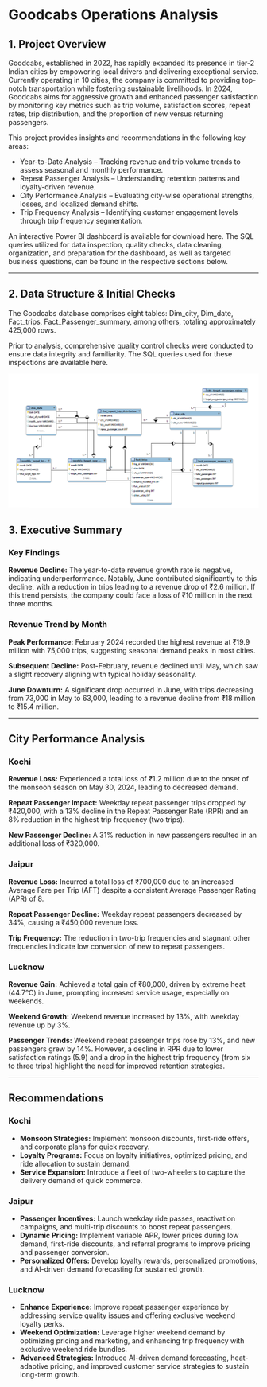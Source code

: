 # Goodcabs Operations Analysis

## 1. Project Overview

Goodcabs, established in 2022, has rapidly expanded its presence in tier-2 Indian cities by empowering local drivers and delivering exceptional service. Currently operating in 10 cities, the company is committed to providing top-notch transportation while fostering sustainable livelihoods. In 2024, Goodcabs aims for aggressive growth and enhanced passenger satisfaction by monitoring key metrics such as trip volume, satisfaction scores, repeat rates, trip distribution, and the proportion of new versus returning passengers.

This project provides insights and recommendations in the following key areas:  
- Year-to-Date Analysis – Tracking revenue and trip volume trends to assess seasonal and monthly performance.  
- Repeat Passenger Analysis – Understanding retention patterns and loyalty-driven revenue.  
- City Performance Analysis – Evaluating city-wise operational strengths, losses, and localized demand shifts.  
- Trip Frequency Analysis – Identifying customer engagement levels through trip frequency segmentation.  

An interactive Power BI dashboard is available for download here. The SQL queries utilized for data inspection, quality checks, data cleaning, organization, and preparation for the dashboard, as well as targeted business questions, can be found in the respective sections below.

---

## 2. Data Structure & Initial Checks

The Goodcabs database comprises eight tables: Dim_city, Dim_date, Fact_trips, Fact_Passenger_summary, among others, totaling approximately 425,000 rows.

Prior to analysis, comprehensive quality control checks were conducted to ensure data integrity and familiarity. The SQL queries used for these inspections are available here.

![Home_Page](ERD.png)

## 3. Executive Summary

### Key Findings

**Revenue Decline:** The year-to-date revenue growth rate is negative, indicating underperformance. Notably, June contributed significantly to this decline, with a reduction in trips leading to a revenue drop of ₹2.6 million. If this trend persists, the company could face a loss of ₹10 million in the next three months.

### Revenue Trend by Month

**Peak Performance:** February 2024 recorded the highest revenue at ₹19.9 million with 75,000 trips, suggesting seasonal demand peaks in most cities.  

**Subsequent Decline:** Post-February, revenue declined until May, which saw a slight recovery aligning with typical holiday seasonality.  

**June Downturn:** A significant drop occurred in June, with trips decreasing from 73,000 in May to 63,000, leading to a revenue decline from ₹18 million to ₹15.4 million.

---

## City Performance Analysis

### Kochi

**Revenue Loss:** Experienced a total loss of ₹1.2 million due to the onset of the monsoon season on May 30, 2024, leading to decreased demand.  

**Repeat Passenger Impact:** Weekday repeat passenger trips dropped by ₹420,000, with a 13% decline in the Repeat Passenger Rate (RPR) and an 8% reduction in the highest trip frequency (two trips).  

**New Passenger Decline:** A 31% reduction in new passengers resulted in an additional loss of ₹320,000.

### Jaipur

**Revenue Loss:** Incurred a total loss of ₹700,000 due to an increased Average Fare per Trip (AFT) despite a consistent Average Passenger Rating (APR) of 8.  

**Repeat Passenger Decline:** Weekday repeat passengers decreased by 34%, causing a ₹450,000 revenue loss.  

**Trip Frequency:** The reduction in two-trip frequencies and stagnant other frequencies indicate low conversion of new to repeat passengers.

### Lucknow

**Revenue Gain:** Achieved a total gain of ₹80,000, driven by extreme heat (44.7°C) in June, prompting increased service usage, especially on weekends.  

**Weekend Growth:** Weekend revenue increased by 13%, with weekday revenue up by 3%.  

**Passenger Trends:** Weekend repeat passenger trips rose by 13%, and new passengers grew by 14%. However, a decline in RPR due to lower satisfaction ratings (5.9) and a drop in the highest trip frequency (from six to three trips) highlight the need for improved retention strategies.

---

## Recommendations

### Kochi

- **Monsoon Strategies:** Implement monsoon discounts, first-ride offers, and corporate plans for quick recovery.  
- **Loyalty Programs:** Focus on loyalty initiatives, optimized pricing, and ride allocation to sustain demand.  
- **Service Expansion:** Introduce a fleet of two-wheelers to capture the delivery demand of quick commerce.

### Jaipur

- **Passenger Incentives:** Launch weekday ride passes, reactivation campaigns, and multi-trip discounts to boost repeat passengers.  
- **Dynamic Pricing:** Implement variable APR, lower prices during low demand, first-ride discounts, and referral programs to improve pricing and passenger conversion.  
- **Personalized Offers:** Develop loyalty rewards, personalized promotions, and AI-driven demand forecasting for sustained growth.

### Lucknow

- **Enhance Experience:** Improve repeat passenger experience by addressing service quality issues and offering exclusive weekend loyalty perks.  
- **Weekend Optimization:** Leverage higher weekend demand by optimizing pricing and marketing, and enhancing trip frequency with exclusive weekend ride bundles.  
- **Advanced Strategies:** Introduce AI-driven demand forecasting, heat-adaptive pricing, and improved customer service strategies to sustain long-term growth.
